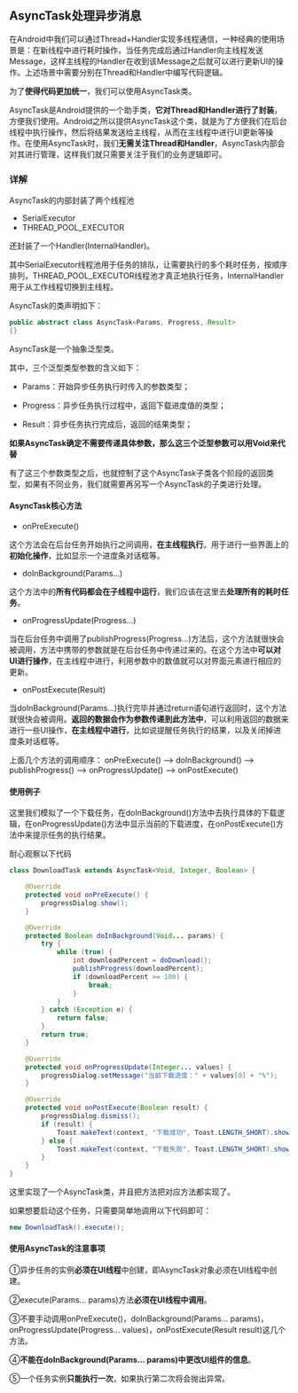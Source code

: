 ## AsyncTask处理异步消息
在Android中我们可以通过Thread+Handler实现多线程通信，一种经典的使用场景是：在新线程中进行耗时操作，当任务完成后通过Handler向主线程发送Message，这样主线程的Handler在收到该Message之后就可以进行更新UI的操作。上述场景中需要分别在Thread和Handler中编写代码逻辑。

为了**使得代码更加统一**，我们可以使用AsyncTask类。

AsyncTask是Android提供的一个助手类，**它对Thread和Handler进行了封装**，方便我们使用。Android之所以提供AsyncTask这个类，就是为了方便我们在后台线程中执行操作，然后将结果发送给主线程，从而在主线程中进行UI更新等操作。在使用AsyncTask时，我们**无需关注Thread和Handler**，AsyncTask内部会对其进行管理，这样我们就只需要关注于我们的业务逻辑即可。

### 详解

AsyncTask的内部封装了两个线程池

 - SerialExecutor
 - THREAD_POOL_EXECUTOR

 还封装了一个Handler(InternalHandler)。

其中SerialExecutor线程池用于任务的排队，让需要执行的多个耗时任务，按顺序排列，THREAD_POOL_EXECUTOR线程池才真正地执行任务，InternalHandler用于从工作线程切换到主线程。

AsyncTask的类声明如下：

``` java
public abstract class AsyncTask<Params, Progress, Result>
{}

```

AsyncTask是一个抽象泛型类。

其中，三个泛型类型参数的含义如下：

 - Params：开始异步任务执行时传入的参数类型；

 - Progress：异步任务执行过程中，返回下载进度值的类型；

 - Result：异步任务执行完成后，返回的结果类型；

**如果AsyncTask确定不需要传递具体参数，那么这三个泛型参数可以用Void来代替**

有了这三个参数类型之后，也就控制了这个AsyncTask子类各个阶段的返回类型，如果有不同业务，我们就需要再另写一个AsyncTask的子类进行处理。

#### AsyncTask核心方法

 - onPreExecute()

这个方法会在后台任务开始执行之间调用，**在主线程执行**。用于进行一些界面上的**初始化操作**，比如显示一个进度条对话框等。

 - doInBackground(Params...)

这个方法中的**所有代码都会在子线程中运行**，我们应该在这里去**处理所有的耗时任务**。

 - onProgressUpdate(Progress...)

当在后台任务中调用了publishProgress(Progress...)方法后，这个方法就很快会被调用，方法中携带的参数就是在后台任务中传递过来的。在这个方法中**可以对UI进行操作**，在主线程中进行，利用参数中的数值就可以对界面元素进行相应的更新。

 - onPostExecute(Result)

当doInBackground(Params...)执行完毕并通过return语句进行返回时，这个方法就很快会被调用。**返回的数据会作为参数传递到此方法中**，可以利用返回的数据来进行一些UI操作，**在主线程中进行**，比如说提醒任务执行的结果，以及关闭掉进度条对话框等。

上面几个方法的调用顺序：
onPreExecute() --> doInBackground() --> publishProgress() --> onProgressUpdate() --> onPostExecute()

#### 使用例子

这里我们模拟了一个下载任务，在doInBackground()方法中去执行具体的下载逻辑，在onProgressUpdate()方法中显示当前的下载进度，在onPostExecute()方法中来提示任务的执行结果。

耐心观察以下代码

``` java
class DownloadTask extends AsyncTask<Void, Integer, Boolean> {

    @Override
    protected void onPreExecute() {
        progressDialog.show();
    }

    @Override
    protected Boolean doInBackground(Void... params) {
        try {
            while (true) {
                int downloadPercent = doDownload();
                publishProgress(downloadPercent);
                if (downloadPercent >= 100) {
                    break;
                }
            }
        } catch (Exception e) {
            return false;
        }
        return true;
    }

    @Override
    protected void onProgressUpdate(Integer... values) {
        progressDialog.setMessage("当前下载进度：" + values[0] + "%");
    }

    @Override
    protected void onPostExecute(Boolean result) {
        progressDialog.dismiss();
        if (result) {
            Toast.makeText(context, "下载成功", Toast.LENGTH_SHORT).show();
        } else {
            Toast.makeText(context, "下载失败", Toast.LENGTH_SHORT).show();
        }
    }
}

```

这里实现了一个AsyncTask类，并且把方法把对应方法都实现了。

如果想要启动这个任务，只需要简单地调用以下代码即可：

``` java
new DownloadTask().execute();
```

#### 使用AsyncTask的注意事项
①异步任务的实例**必须在UI线程**中创建，即AsyncTask对象必须在UI线程中创建。

②execute(Params... params)方法**必须在UI线程中调用**。

③不要手动调用onPreExecute()，doInBackground(Params... params)，onProgressUpdate(Progress... values)，onPostExecute(Result result)这几个方法。

④**不能在doInBackground(Params... params)中更改UI组件的信息**。

⑤一个任务实例**只能执行一次**，如果执行第二次将会抛出异常。
